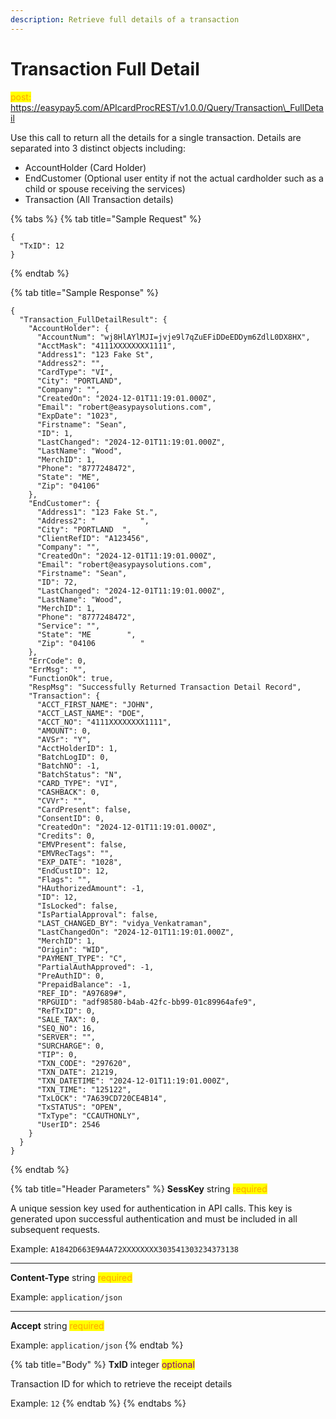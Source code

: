 ```yaml
---
description: Retrieve full details of a transaction
---
```


# Transaction Full Detail

<mark style="color:orange;">post:</mark> https://easypay5.com/APIcardProcREST/v1.0.0/Query/Transaction\_FullDetail

Use this call to return all the details for a single transaction. Details are separated into 3 distinct objects including:

* AccountHolder (Card Holder)
* EndCustomer (Optional user entity if not the actual cardholder such as a child or spouse receiving the services)
* Transaction (All Transaction details)

{% tabs %}
{% tab title="Sample Request" %}
```clike
{
  "TxID": 12
}
```
{% endtab %}

{% tab title="Sample Response" %}
```clike
{
  "Transaction_FullDetailResult": {
    "AccountHolder": {
      "AccountNum": "wj8HlAYlMJI=jvje9l7qZuEFiDDeEDDym6ZdlL0DX8HX",
      "AcctMask": "4111XXXXXXXX1111",
      "Address1": "123 Fake St",
      "Address2": "",
      "CardType": "VI",
      "City": "PORTLAND",
      "Company": "",
      "CreatedOn": "2024-12-01T11:19:01.000Z",
      "Email": "robert@easypaysolutions.com",
      "ExpDate": "1023",
      "Firstname": "Sean",
      "ID": 1,
      "LastChanged": "2024-12-01T11:19:01.000Z",
      "LastName": "Wood",
      "MerchID": 1,
      "Phone": "8777248472",
      "State": "ME",
      "Zip": "04106"
    },
    "EndCustomer": {
      "Address1": "123 Fake St.",
      "Address2": "          ",
      "City": "PORTLAND  ",
      "ClientRefID": "A123456",
      "Company": "",
      "CreatedOn": "2024-12-01T11:19:01.000Z",
      "Email": "robert@easypaysolutions.com",
      "Firstname": "Sean",
      "ID": 72,
      "LastChanged": "2024-12-01T11:19:01.000Z",
      "LastName": "Wood",
      "MerchID": 1,
      "Phone": "8777248472",
      "Service": "",
      "State": "ME        ",
      "Zip": "04106          "
    },
    "ErrCode": 0,
    "ErrMsg": "",
    "FunctionOk": true,
    "RespMsg": "Successfully Returned Transaction Detail Record",
    "Transaction": {
      "ACCT_FIRST_NAME": "JOHN",
      "ACCT_LAST_NAME": "DOE",
      "ACCT_NO": "4111XXXXXXXX1111",
      "AMOUNT": 0,
      "AVSr": "Y",
      "AcctHolderID": 1,
      "BatchLogID": 0,
      "BatchNO": -1,
      "BatchStatus": "N",
      "CARD_TYPE": "VI",
      "CASHBACK": 0,
      "CVVr": "",
      "CardPresent": false,
      "ConsentID": 0,
      "CreatedOn": "2024-12-01T11:19:01.000Z",
      "Credits": 0,
      "EMVPresent": false,
      "EMVRecTags": "",
      "EXP_DATE": "1028",
      "EndCustID": 12,
      "Flags": "",
      "HAuthorizedAmount": -1,
      "ID": 12,
      "IsLocked": false,
      "IsPartialApproval": false,
      "LAST_CHANGED_BY": "vidya_Venkatraman",
      "LastChangedOn": "2024-12-01T11:19:01.000Z",
      "MerchID": 1,
      "Origin": "WID",
      "PAYMENT_TYPE": "C",
      "PartialAuthApproved": -1,
      "PreAuthID": 0,
      "PrepaidBalance": -1,
      "REF_ID": "A97689#",
      "RPGUID": "adf98580-b4ab-42fc-bb99-01c89964afe9",
      "RefTxID": 0,
      "SALE_TAX": 0,
      "SEQ_NO": 16,
      "SERVER": "",
      "SURCHARGE": 0,
      "TIP": 0,
      "TXN_CODE": "297620",
      "TXN_DATE": 21219,
      "TXN_DATETIME": "2024-12-01T11:19:01.000Z",
      "TXN_TIME": "125122",
      "TxLOCK": "7A639CD720CE4B14",
      "TxSTATUS": "OPEN",
      "TxType": "CCAUTHONLY",
      "UserID": 2546
    }
  }
}
```
{% endtab %}

{% tab title="Header Parameters" %}
**SessKey** string <mark style="color:orange;">required</mark>

A unique session key used for authentication in API calls. This key is generated upon successful authentication and must be included in all subsequent requests.

Example: `A1842D663E9A4A72XXXXXXXX303541303234373138`

***

**Content-Type** string <mark style="color:orange;">required</mark>

Example: `application/json`

***

**Accept** string <mark style="color:orange;">required</mark>

Example: `application/json`
{% endtab %}

{% tab title="Body" %}
**TxID** integer <mark style="color:purple;">optional</mark>

Transaction ID for which to retrieve the receipt details

Example: `12`
{% endtab %}
{% endtabs %}
